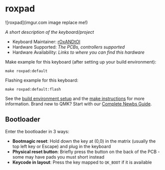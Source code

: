# roxpad

![roxpad](imgur.com image replace me!)

*A short description of the keyboard/project*

* Keyboard Maintainer: [rOxANDtOl](https://github.com/r0xANDt0l)
* Hardware Supported: *The PCBs, controllers supported*
* Hardware Availability: *Links to where you can find this hardware*

Make example for this keyboard (after setting up your build environment):

    make roxpad:default

Flashing example for this keyboard:

    make roxpad:default:flash

See the [build environment setup](https://docs.qmk.fm/#/getting_started_build_tools) and the [make instructions](https://docs.qmk.fm/#/getting_started_make_guide) for more information. Brand new to QMK? Start with our [Complete Newbs Guide](https://docs.qmk.fm/#/newbs).

## Bootloader

Enter the bootloader in 3 ways:

* **Bootmagic reset**: Hold down the key at (0,0) in the matrix (usually the top left key or Escape) and plug in the keyboard
* **Physical reset button**: Briefly press the button on the back of the PCB - some may have pads you must short instead
* **Keycode in layout**: Press the key mapped to `QK_BOOT` if it is available
